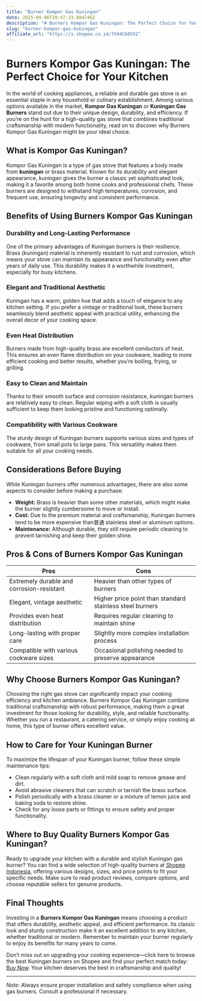 ```yaml
---
title: "Burner Kompor Gas Kuningan"
date: 2025-09-06T20:47:33.884746Z
description: "# Burners Kompor Gas Kuningan: The Perfect Choice for Your Kitchen..."
slug: "burner-kompor-gas-kuningan"
affiliate_url: "https://s.shopee.co.id/7V44C68VX2"
---
```

# Burners Kompor Gas Kuningan: The Perfect Choice for Your Kitchen

In the world of cooking appliances, a reliable and durable gas stove is an essential staple in any household or culinary establishment. Among various options available in the market, **Kompor Gas Kuningan** or **Kuningan Gas Burners** stand out due to their unique design, durability, and efficiency. If you’re on the hunt for a high-quality gas stove that combines traditional craftsmanship with modern functionality, read on to discover why Burners Kompor Gas Kuningan might be your ideal choice.

## What is Kompor Gas Kuningan?

Kompor Gas Kuningan is a type of gas stove that features a body made from **kuningan** or brass material. Known for its durability and elegant appearance, kuningan gives the burner a classic yet sophisticated look, making it a favorite among both home cooks and professional chefs. These burners are designed to withstand high temperatures, corrosion, and frequent use, ensuring longevity and consistent performance.

## Benefits of Using Burners Kompor Gas Kuningan

### Durability and Long-Lasting Performance

One of the primary advantages of Kuningan burners is their resilience. Brass (kuningan) material is inherently resistant to rust and corrosion, which means your stove can maintain its appearance and functionality even after years of daily use. This durability makes it a worthwhile investment, especially for busy kitchens.

### Elegant and Traditional Aesthetic

Kuningan has a warm, golden hue that adds a touch of elegance to any kitchen setting. If you prefer a vintage or traditional look, these burners seamlessly blend aesthetic appeal with practical utility, enhancing the overall decor of your cooking space.

### Even Heat Distribution

Burners made from high-quality brass are excellent conductors of heat. This ensures an even flame distribution on your cookware, leading to more efficient cooking and better results, whether you’re boiling, frying, or grilling.

### Easy to Clean and Maintain

Thanks to their smooth surface and corrosion resistance, kuningan burners are relatively easy to clean. Regular wiping with a soft cloth is usually sufficient to keep them looking pristine and functioning optimally.

### Compatibility with Various Cookware

The sturdy design of Kuningan burners supports various sizes and types of cookware, from small pots to large pans. This versatility makes them suitable for all your cooking needs.

## Considerations Before Buying

While Kuningan burners offer numerous advantages, there are also some aspects to consider before making a purchase:

- **Weight:** Brass is heavier than some other materials, which might make the burner slightly cumbersome to move or install.
- **Cost:** Due to the premium material and craftsmanship, Kuningan burners tend to be more expensive than普通 stainless steel or aluminum options.
- **Maintenance:** Although durable, they still require periodic cleaning to prevent tarnishing and keep their golden shine.

## Pros & Cons of Burners Kompor Gas Kuningan

| Pros                                               | Cons                                                  |
|----------------------------------------------------|-------------------------------------------------------|
| Extremely durable and corrosion-resistant        | Heavier than other types of burners                   |
| Elegant, vintage aesthetic                       | Higher price point than standard stainless steel burners |
| Provides even heat distribution                   | Requires regular cleaning to maintain shine        |
| Long-lasting with proper care                     | Slightly more complex installation process         |
| Compatible with various cookware sizes            | Occasional polishing needed to preserve appearance  |

## Why Choose Burners Kompor Gas Kuningan?

Choosing the right gas stove can significantly impact your cooking efficiency and kitchen ambiance. Burners Kompor Gas Kuningan combine traditional craftsmanship with robust performance, making them a great investment for those looking for durability, style, and reliable functionality. Whether you run a restaurant, a catering service, or simply enjoy cooking at home, this type of burner offers excellent value.

## How to Care for Your Kuningan Burner

To maximize the lifespan of your Kuningan burner, follow these simple maintenance tips:

- Clean regularly with a soft cloth and mild soap to remove grease and dirt.
- Avoid abrasive cleaners that can scratch or tarnish the brass surface.
- Polish periodically with a brass cleaner or a mixture of lemon juice and baking soda to restore shine.
- Check for any loose parts or fittings to ensure safety and proper functionality.

## Where to Buy Quality Burners Kompor Gas Kuningan?

Ready to upgrade your kitchen with a durable and stylish Kuningan gas burner? You can find a wide selection of high-quality burners at [Shopee Indonesia](https://s.shopee.co.id/7V44C68VX2), offering various designs, sizes, and price points to fit your specific needs. Make sure to read product reviews, compare options, and choose reputable sellers for genuine products.

## Final Thoughts

Investing in a **Burners Kompor Gas Kuningan** means choosing a product that offers durability, aesthetic appeal, and efficient performance. Its classic look and sturdy construction make it an excellent addition to any kitchen, whether traditional or modern. Remember to maintain your burner regularly to enjoy its benefits for many years to come.

Don’t miss out on upgrading your cooking experience—click here to browse the best Kuningan burners on Shopee and find your perfect match today: [Buy Now](https://s.shopee.co.id/7V44C68VX2). Your kitchen deserves the best in craftsmanship and quality!

---

*Note:* Always ensure proper installation and safety compliance when using gas burners. Consult a professional if necessary.